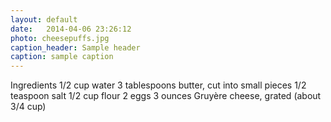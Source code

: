 ```yaml
---
layout: default
date:   2014-04-06 23:26:12
photo: cheesepuffs.jpg
caption_header: Sample header
caption: sample caption
---
```

Ingredients
1/2 cup water
3 tablespoons butter, cut into small pieces
1/2 teaspoon salt
1/2 cup flour
2 eggs
3 ounces Gruyère cheese, grated (about 3/4 cup)
